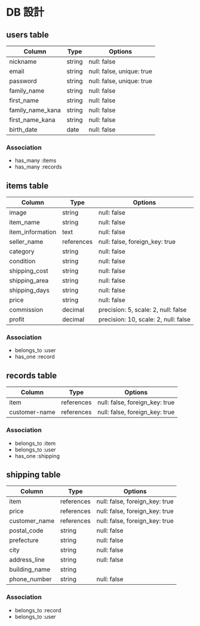 # DB 設計

## users table

| Column             | Type                | Options                   |
|--------------------|---------------------|---------------------------|
| nickname           | string              | null: false               |
| email              | string              | null: false, unique: true |
| password           | string              | null: false, unique: true |
| family_name        | string              | null: false               |
| first_name         | string              | null: false               |
| family_name_kana   | string              | null: false               |
| first_name_kana    | string              | null: false               |
| birth_date         | date                | null: false               |

### Association

* has_many :items
* has_many :records

## items table

| Column                              | Type       | Options                               |
|-------------------------------------|------------|---------------------------------------|
| image                               | string     | null: false                           |
| item_name                           | string     | null: false                           |
| item_information                    | text       | null: false                           |
| seller_name                         | references | null: false, foreign_key: true        |
| category                            | string     | null: false                           |
| condition                           | string     | null: false                           |
| shipping_cost                       | string     | null: false                           |
| shipping_area                       | string     | null: false                           |
| shipping_days                       | string     | null: false                           |
| price                               | string     | null: false                           |
| commission                          | decimal    | precision: 5, scale: 2, null: false   |
| profit                              | decimal    | precision: 10, scale: 2, null: false  |

### Association

- belongs_to :user
- has_one :record

## records table

| Column           | Type       | Options                        |
|------------------|------------|--------------------------------|
| item             | references | null: false, foreign_key: true |
| customer-name    | references | null: false, foreign_key: true |

### Association

- belongs_to :item
- belongs_to :user
- has_one :shipping

## shipping table

| Column          | Type       | Options                        |
|-----------------|------------|--------------------------------|
| item            | references | null: false, foreign_key: true |
| price           | references | null: false, foreign_key: true |
| customer_name   | references | null: false, foreign_key: true |
| postal_code     | string     | null: false                    |
| prefecture      | string     | null: false                    |
| city            | string     | null: false                    |
| address_line    | string     | null: false                    |
| building_name   | string     |                                |
| phone_number    | string     | null: false                    |

### Association

- belongs_to :record
- belongs_to :user
